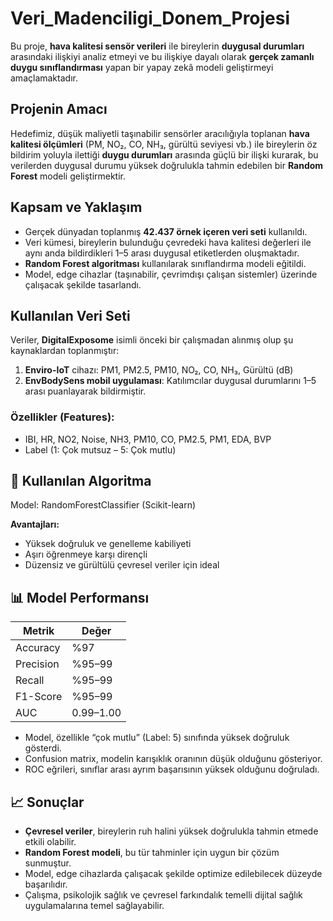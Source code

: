 # Veri_Madenciligi_Donem_Projesi

Bu proje, **hava kalitesi sensör verileri** ile bireylerin **duygusal durumları** arasındaki ilişkiyi analiz etmeyi ve bu ilişkiye dayalı olarak **gerçek zamanlı duygu sınıflandırması** yapan bir yapay zekâ modeli geliştirmeyi amaçlamaktadır.

## Projenin Amacı

Hedefimiz, düşük maliyetli taşınabilir sensörler aracılığıyla toplanan **hava kalitesi ölçümleri** (PM, NO₂, CO, NH₃, gürültü seviyesi vb.) ile bireylerin öz bildirim yoluyla ilettiği **duygu durumları** arasında güçlü bir ilişki kurarak, bu verilerden duygusal durumu yüksek doğrulukla tahmin edebilen bir **Random Forest** modeli geliştirmektir.

## Kapsam ve Yaklaşım

- Gerçek dünyadan toplanmış **42.437 örnek içeren veri seti** kullanıldı.
- Veri kümesi, bireylerin bulunduğu çevredeki hava kalitesi değerleri ile aynı anda bildirdikleri 1–5 arası duygusal etiketlerden oluşmaktadır.
- **Random Forest algoritması** kullanılarak sınıflandırma modeli eğitildi.
- Model, edge cihazlar (taşınabilir, çevrimdışı çalışan sistemler) üzerinde çalışacak şekilde tasarlandı.

## Kullanılan Veri Seti

Veriler, **DigitalExposome** isimli önceki bir çalışmadan alınmış olup şu kaynaklardan toplanmıştır:

1. **Enviro-IoT** cihazı: PM1, PM2.5, PM10, NO₂, CO, NH₃, Gürültü (dB)
2. **EnvBodySens mobil uygulaması**: Katılımcılar duygusal durumlarını 1–5 arası puanlayarak bildirmiştir.

### Özellikler (Features):
- IBI, HR, NO2, Noise, NH3, PM10, CO, PM2.5, PM1, EDA, BVP
- Label (1: Çok mutsuz – 5: Çok mutlu)

## 🤖 Kullanılan Algoritma

Model: RandomForestClassifier (Scikit-learn)

**Avantajları:**
- Yüksek doğruluk ve genelleme kabiliyeti
- Aşırı öğrenmeye karşı dirençli
- Düzensiz ve gürültülü çevresel veriler için ideal

## 📊 Model Performansı

| Metrik | Değer |
|-------|--------|
| Accuracy | %97 |
| Precision | %95–99 |
| Recall | %95–99 |
| F1-Score | %95–99 |
| AUC | 0.99–1.00 |

- Model, özellikle “çok mutlu” (Label: 5) sınıfında yüksek doğruluk gösterdi.
- Confusion matrix, modelin karışıklık oranının düşük olduğunu gösteriyor.
- ROC eğrileri, sınıflar arası ayrım başarısının yüksek olduğunu doğruladı.

## 📈 Sonuçlar

- **Çevresel veriler**, bireylerin ruh halini yüksek doğrulukla tahmin etmede etkili olabilir.
- **Random Forest modeli**, bu tür tahminler için uygun bir çözüm sunmuştur.
- Model, edge cihazlarda çalışacak şekilde optimize edilebilecek düzeyde başarılıdır.
- Çalışma, psikolojik sağlık ve çevresel farkındalık temelli dijital sağlık uygulamalarına temel sağlayabilir.

